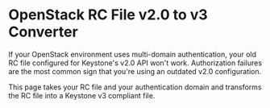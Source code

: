 # OpenStack RC File v2.0 to v3 Converter

If your OpenStack environment uses multi-domain authentication, your
old RC file configured for Keystone's v2.0 API won't
work. Authorization failures are the most common sign that you're
using an outdated v2.0 configuration.

This page takes your RC file and your authentication domain and
transforms the RC file into a Keystone v3 compliant file.
